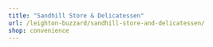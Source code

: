 ```yaml
---
title: "Sandhill Store & Delicatessen"
url: /leighton-buzzard/sandhill-store-and-delicatessen/
shop: convenience
---
```

